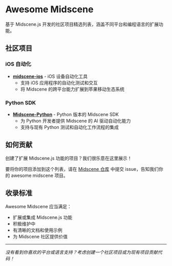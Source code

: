 # Awesome Midscene

基于 Midscene.js 开发的社区项目精选列表，涵盖不同平台和编程语言的扩展功能。

## 社区项目

### iOS 自动化
- **[midscene-ios](https://github.com/lhuanyu/midscene-ios)** - iOS 设备自动化工具
  - 支持 iOS 应用程序的自动化测试和交互
  - 将 Midscene 的跨平台能力扩展到苹果移动生态系统

### Python SDK
- **[Midscene-Python](https://github.com/Python51888/Midscene-Python)** - Python 版本的 Midscene SDK
  - 为 Python 开发者提供 Midscene 的 AI 驱动自动化能力
  - 支持与现有 Python 测试和自动化工作流程的集成

## 如何贡献

创建了扩展 Midscene.js 功能的项目？我们很乐意在这里展示！

要将你的项目添加到这个列表，请在 [Midscene 仓库](https://github.com/web-infra-dev/midscene) 中提交 issue，告知我们你的 awesome midscene 项目。

## 收录标准

Awesome Midscene 应当满足：
- 扩展或集成 Midscene.js 功能
- 积极维护中
- 有清晰的文档和使用示例
- 为 Midscene 社区提供价值

---

*没有看到你喜欢的平台或语言支持？考虑创建一个社区项目或为现有项目贡献代码！*